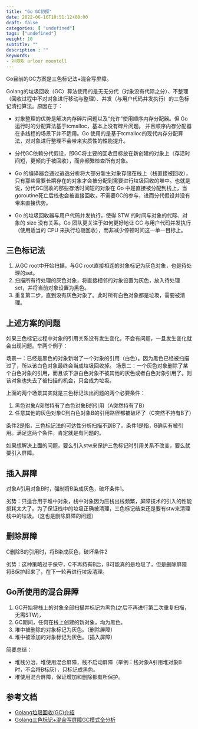 ```yaml
---
title: "Go GC初探"
date: 2022-06-16T10:51:12+08:00
draft: false
categories: [ "undefined"]
tags: ["undefined"]
weight: 10
subtitle: ""
description : ""
keywords:
- 刘港欢 arloor moontell
---
```


Go目前的GC方案是三色标记法+混合写屏障。

Golang的垃圾回收（GC）算法使用的是无无分代（对象没有代际之分）、不整理（回收过程中不对对象进行移动与整理）、并发（与用户代码并发执行）的三色标记清扫算法。原因在于：

- 对象整理的优势是解决内存碎片问题以及“允许”使用顺序内存分配器。但 Go 运行时的分配算法基于tcmalloc，基本上没有碎片问题。 并且顺序内存分配器在多线程的场景下并不适用。Go 使用的是基于tcmalloc的现代内存分配算法，对对象进行整理不会带来实质性的性能提升。

- 分代GC依赖分代假设，即GC将主要的回收目标放在新创建的对象上（存活时间短，更倾向于被回收），而非频繁检查所有对象。

- Go 的编译器会通过逃逸分析将大部分新生对象存储在栈上（栈直接被回收），只有那些需要长期存在的对象才会被分配到需要进行垃圾回收的堆中。也就是说，分代GC回收的那些存活时间短的对象在 Go 中是直接被分配到栈上，当goroutine死亡后栈也会被直接回收，不需要GC的参与，进而分代假设并没有带来直接优势。

- Go 的垃圾回收器与用户代码并发执行，使得 STW 的时间与对象的代际、对象的 size 没有关系。Go 团队更关注于如何更好地让 GC 与用户代码并发执行（使用适当的 CPU 来执行垃圾回收），而非减少停顿时间这一单一目标上。


## 三色标记法

1. 从GC root中开始扫描，与GC root直接相连的对象标记为灰色对象，也是待处理的set。
2. 扫描所有待处理的灰色对象，将直接相邻的对象设置为灰色，放入待处理set，并将当前对象设置为黑色。
3. 重复第二步，直到没有灰色对象了。此时所有白色对象都是垃圾，需要被清理。

## 上述方案的问题

如果三色标记过程中对象的引用关系没有发生变化，不会有问题，一旦发生变化就会出现问题。举两个例子：

场景一：已经是黑色的对象新增了一个对象的引用（白色）。因为黑色已经被扫描过了，所以该白色对象最终会当成垃圾回收掉。
场景二：一个灰色对象删除了某个白色对象的引用，而且该下游白色对象不被其他的灰色或者白色对象引用了。则该对象也失去了被扫描的机会，只会成为垃圾。

上面的两个场景其实就是三色标记法出问题的两个必要条件：

1. 黑色对象A突然持有了白色对象B的引用（A突然持有了B）
2. 任意其他的灰色对象C到白色对象B的引用路径都被破坏了（C突然不持有B了）

条件2是指，三色标记法的可达性分析扫描不到B了。条件1是指，B确实有被引用。满足这两个条件，肯定就是有问题的。

如果想解决上面的问题，要么引入stw来保护三色标记时引用关系不改变，要么就要引入屏障。

## 插入屏障

对象A引用对象B时，强制将B染成灰色，破坏条件1。

劣势：只适合用于堆中对象，栈中对象因为压栈出栈频繁，屏障技术的引入的性能损耗太大了。为了保证栈中的垃圾正确被清理，三色标记结束还是要有stw来清理栈中的垃圾。（这也是删除屏障的问题）

## 删除屏障

C删除B的引用时，将B染成灰色，破坏条件2

劣势：这种策略过于保守，C不再持有B后，B可能真的是垃圾了，但是删除屏障将B保护起来了，在下一轮再进行垃圾清理。

## Go所使用的混合屏障

1. GC开始将栈上的对象全部扫描并标记为黑色(之后不再进行第二次重复扫描，无需STW)，
2. GC期间，任何在栈上创建的新对象，均为黑色。
3. 堆中被删除的对象标记为灰色。（删除屏障）
4. 堆中被添加的对象标记为灰色。（插入屏障）

简要总结：

- 堆栈分治，堆使用混合屏障，栈不启动屏障（举例：栈对象A引用堆对象B时，不会将B标灰），只标记成黑色。
- 堆使用混合屏障，保证增加和删除都有所保护。


## 参考文档

- [Golang垃圾回收(GC)介绍](https://liangyaopei.github.io/2021/01/02/golang-gc-intro/)
- [Golang三色标记+混合写屏障GC模式全分析](https://zhuanlan.zhihu.com/p/334999060)